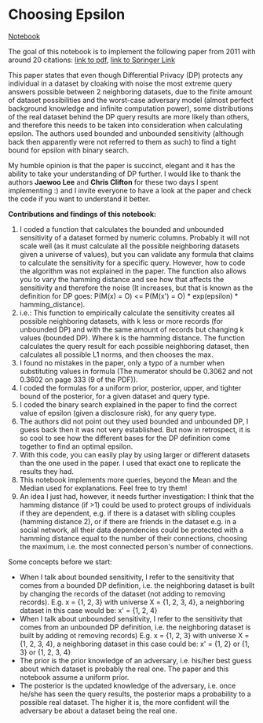 # Choosing Epsilon

[Notebook](https://github.com/gonzalo-munillag/Blog/blob/main/Extant_Papers_Implementations/A_method_to_choose_epsilon/How_much_is_enough_Calculating_An_Optimal_Epsilon.ipynb)

The goal of this notebook is to implement the following paper from 2011 with around 20 citations: [link to pdf](https://git.gnunet.org/bibliography.git/plain/docs/Choosing-%CE%B5-2011Lee.pdf), [link to Springer Link](https://link.springer.com/chapter/10.1007/978-3-642-24861-0_22)

This paper states that even though Differential Privacy (DP) protects any individual in a dataset by cloaking with noise the most extreme query answers possible between 2 neighboring datasets, due to the finite amount of dataset possibilities and the worst-case adversary model (almost perfect background knowledge and infinite computation power), some distributions of the real dataset behind the DP query results are more likely than others, and therefore this needs to be taken into consideration when calculating epsilon. The authors used bounded and unbounded sensitivity (although back then apparently were not referred to them as such) to find a tight bound for epsilon with binary search.

My humble opinion is that the paper is succinct, elegant and it has the ability to take your understanding of DP further. I would like to thank the authors **Jaewoo Lee** and **Chris Clifton** for these two days I spent implementing :) and I invite everyone to have a look at the paper and check the code if you want to understand it better.

**Contributions and findings of this notebook:**
	
1. I coded a function that calculates the bounded and unbounded sensitivity of a dataset formed by numeric columns. Probably it will not scale well (as it must calculate all the possible neighboring datasets given a universe of values), but you can validate any formula that claims to calculate the sensitivity for a specific query. However, how to code the algorithm was not explained in the paper. The function also allows you to vary the hamming distance and see how that affects the sensitivity and therefore the noise (It increases, but that is known as the definition for DP goes: P(M(x) = O) <= P(M(x') = O) * exp(epsilon) * hamming_distance).
2. i.e.: This function to empirically calculate the sensitivity creates all possible neighboring datasets, with k less or more records (for unbounded DP) and with the same amount of records but changing k values (bounded DP). Where k is the hamming distance. The function calculates the query result for each possible neighboring dataset, then calculates all possible L1 norms, and then chooses the max.
3. I found no mistakes in the paper, only a typo of a number when substituting values in formula (The numerator should be 0.3062 and not 0.3602 on page 333 (9 of the PDF)). 
4. I coded the formulas for a uniform prior, posterior, upper, and tighter bound of the posterior, for a given dataset and query type.
5. I coded the binary search explained in the paper to find the correct value of epsilon (given a disclosure risk), for any query type.
6. The authors did not point out they used bounded and unbounded DP, I guess back then it was not very established. But now in retrospect, it is so cool to see how the different bases for the DP definition come together to find an optimal epsilon. 
7. With this code, you can easily play by using larger or different datasets than the one used in the paper. I used that exact one to replicate the results they had. 
8. This notebook implements more queries, beyond the Mean and the Median used for explanations. Feel free to try them!
9. An idea I just had, however, it needs further investigation: I think that the hamming distance (if >1) could be used to protect groups of individuals if they are dependent, e.g. if there is a dataset with sibling couples (hamming distance 2), or if there are friends in the dataset e.g. in a social network, all their data dependencies could be protected with a hamming distance equal to the number of their connections, choosing the maximum, i.e. the most connected person's number of connections.
  
  Some concepts before we start:

- When I talk about bounded sensitivity, I refer to the sensitivity that comes from a bounded DP definition, i.e. the neighboring dataset is built by changing the records of the dataset (not adding to removing records). E.g. x = {1, 2, 3} with universe X = {1, 2, 3, 4}, a neighboring dataset in this case would be: x' = {1, 2, 4}
-  When I talk about unbounded sensitivity, I refer to the sensitivity that comes from an unbounded DP definition, i.e. the neighboring dataset is built by adding ot removing records) E.g. x = {1, 2, 3} with universe X = {1, 2, 3, 4}, a neighboring dataset in this case could be: x' = {1, 2} or {1, 3} or {1, 2, 3, 4}
- The prior is the prior knowledge of an adversary, i.e. his/her best guess about which dataset is probably the real one. The paper and this notebook assume a uniform prior.
- The posterior is the updated knowledge of the adversary, i.e. once he/she has seen the query results,  the posterior maps a probability to a possible real dataset. The higher it is, the more confident will the adversary be about a dataset being the real one.

